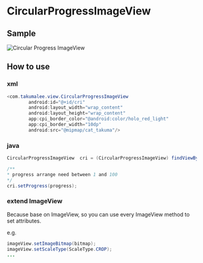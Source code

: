 # CircularProgressImageView

## Sample

![Circular Progress ImageView](https://github.com/TakumaMochizuki/CircularProgressImageView/blob/master/raw/newsample.gif)

## How to use

### xml
```java
<com.takumalee.view.CircularProgressImageView
        android:id="@+id/cri"
        android:layout_width="wrap_content"
        android:layout_height="wrap_content"
        app:cpi_border_color="@android:color/holo_red_light"
        app:cpi_border_width="10dp"
        android:src="@mipmap/cat_takuma"/>
```

### java

```java
CircularProgressImageView  cri = (CircularProgressImageView) findViewById(R.id.cri);

/**
* progress arrange need between 1 and 100
*/
cri.setProgress(progress);

```

### extend ImageView

Because base on ImageView, so you can use every ImageView method to set attributes.

e.g.

```java
imageView.setImageBitmap(bitmap);
imageView.setScaleType(ScaleType.CROP);
...

```